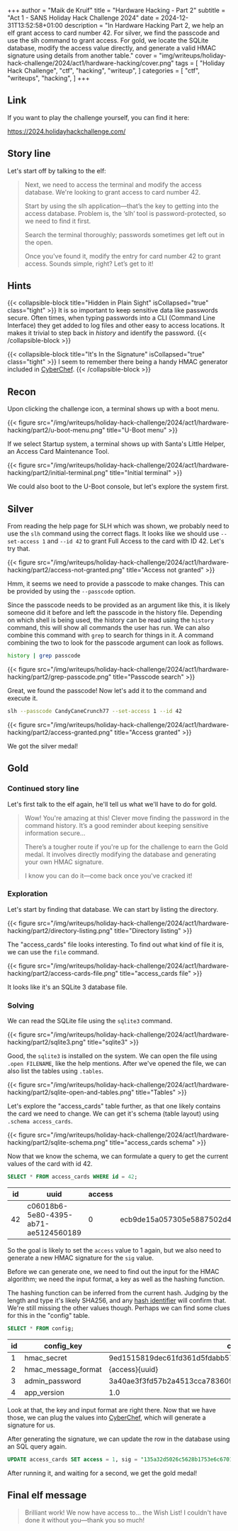 +++
author = "Maik de Kruif"
title = "Hardware Hacking - Part 2"
subtitle = "Act 1 - SANS Holiday Hack Challenge 2024"
date = 2024-12-31T13:52:58+01:00
description = "In Hardware Hacking Part 2, we help an elf grant access to card number 42. For silver, we find the passcode and use the slh command to grant access. For gold, we locate the SQLite database, modify the access value directly, and generate a valid HMAC signature using details from another table."
cover = "img/writeups/holiday-hack-challenge/2024/act1/hardware-hacking/cover.png"
tags = [
    "Holiday Hack Challenge",
    "ctf",
    "hacking",
    "writeup",
]
categories = [
    "ctf",
    "writeups",
    "hacking",
]
+++

## Link

If you want to play the challenge yourself, you can find it here:

<https://2024.holidayhackchallenge.com/>

## Story line

Let's start off by talking to the elf:

> Next, we need to access the terminal and modify the access database. We're looking to grant access to card number 42.
>
> Start by using the slh application—that’s the key to getting into the access database. Problem is, the ‘slh’ tool is password-protected, so we need to find it first.
>
> Search the terminal thoroughly; passwords sometimes get left out in the open.
>
> Once you've found it, modify the entry for card number 42 to grant access. Sounds simple, right? Let’s get to it!

## Hints

{{< collapsible-block title="Hidden in Plain Sight" isCollapsed="true" class="tight" >}}
It is so important to keep sensitive data like passwords secure. Often times, when typing passwords into a CLI (Command Line Interface) they get added to log files and other easy to access locations. It makes it trivial to step back in _history_ and identify the password.
{{< /collapsible-block >}}

{{< collapsible-block title="It's In the Signature" isCollapsed="true" class="tight" >}}
I seem to remember there being a handy HMAC generator included in [CyberChef](<https://gchq.github.io/CyberChef/#recipe=HMAC(%7B'option':'UTF8','string':''%7D,'SHA256')>).
{{< /collapsible-block >}}

## Recon

Upon clicking the challenge icon, a terminal shows up with a boot menu.

{{< figure src="/img/writeups/holiday-hack-challenge/2024/act1/hardware-hacking/part2/u-boot-menu.png" title="U-Boot menu" >}}

If we select Startup system, a terminal shows up with Santa's Little Helper, an Access Card Maintenance Tool.

{{< figure src="/img/writeups/holiday-hack-challenge/2024/act1/hardware-hacking/part2/initial-terminal.png" title="Initial terminal" >}}

We could also boot to the U-Boot console, but let's explore the system first.

## Silver

From reading the help page for SLH which was shown, we probably need to use the `slh` command using the correct flags. It looks like we should use `--set-access 1` and `--id 42` to grant Full Access to the card with ID 42. Let's try that.

{{< figure src="/img/writeups/holiday-hack-challenge/2024/act1/hardware-hacking/part2/access-not-granted.png" title="Access not granted" >}}

Hmm, it seems we need to provide a passcode to make changes. This can be provided by using the `--passcode` option.

Since the passcode needs to be provided as an argument like this, it is likely someone did it before and left the passcode in the history file. Depending on which shell is being used, the history can be read using the `history` command, this will show all commands the user has run. We can also combine this command with `grep` to search for things in it. A command combining the two to look for the passcode argument can look as follows.

```sh
history | grep passcode
```

{{< figure src="/img/writeups/holiday-hack-challenge/2024/act1/hardware-hacking/part2/grep-passcode.png" title="Passcode search" >}}

Great, we found the passcode! Now let's add it to the command and execute it.

```sh
slh --passcode CandyCaneCrunch77 --set-access 1 --id 42
```

{{< figure src="/img/writeups/holiday-hack-challenge/2024/act1/hardware-hacking/part2/access-granted.png" title="Access granted" >}}

We got the silver medal!

## Gold

### Continued story line

Let's first talk to the elf again, he'll tell us what we'll have to do for gold.

> Wow! You're amazing at this! Clever move finding the password in the command history. It’s a good reminder about keeping sensitive information secure…
>
> There’s a tougher route if you're up for the challenge to earn the Gold medal. It involves directly modifying the database and generating your own HMAC signature.
>
> I know you can do it—come back once you've cracked it!

### Exploration

Let's start by finding that database. We can start by listing the directory.

{{< figure src="/img/writeups/holiday-hack-challenge/2024/act1/hardware-hacking/part2/directory-listing.png" title="Directory listing" >}}

The "access_cards" file looks interesting. To find out what kind of file it is, we can use the `file` command.

{{< figure src="/img/writeups/holiday-hack-challenge/2024/act1/hardware-hacking/part2/access-cards-file.png" title="access_cards file" >}}

It looks like it's an SQLite 3 database file.

### Solving

We can read the SQLite file using the `sqlite3` command.

{{< figure src="/img/writeups/holiday-hack-challenge/2024/act1/hardware-hacking/part2/sqlite3.png" title="sqlite3" >}}

Good, the `sqlite3` is installed on the system. We can open the file using `.open FILENAME`, like the help mentions. After we've opened the file, we can also list the tables using `.tables`.

{{< figure src="/img/writeups/holiday-hack-challenge/2024/act1/hardware-hacking/part2/sqlite-open-and-tables.png" title="Tables" >}}

Let's explore the "access_cards" table further, as that one likely contains the card we need to change. We can get it's schema (table layout) using `.schema access_cards`.

{{< figure src="/img/writeups/holiday-hack-challenge/2024/act1/hardware-hacking/part2/sqlite-schema.png" title="access_cards schema" >}}

Now that we know the schema, we can formulate a query to get the current values of the card with id 42.

```sql
SELECT * FROM access_cards WHERE id = 42;
```

| id  | uuid                                 | access | sig                                                              |
| --- | ------------------------------------ | ------ | ---------------------------------------------------------------- |
| 42  | c06018b6-5e80-4395-ab71-ae5124560189 | 0      | ecb9de15a057305e5887502d46d434c9394f5ed7ef1a51d2930ad786b02f6ffd |

So the goal is likely to set the `access` value to 1 again, but we also need to generate a new HMAC signature for the `sig` value.

Before we can generate one, we need to find out the input for the HMAC algorithm; we need the input format, a key as well as the hashing function.

The hashing function can be inferred from the current hash. Judging by the length and type it's likely SHA256, and any [hash identifier](https://www.tunnelsup.com/hash-analyzer/) will confirm that. We're still missing the other values though. Perhaps we can find some clues for this in the "config" table.

```sql
SELECT * FROM config;
```

| id  | config_key          | config_value                                                     |
| --- | ------------------- | ---------------------------------------------------------------- |
| 1   | hmac_secret         | 9ed1515819dec61fd361d5fdabb57f41ecce1a5fe1fe263b98c0d6943b9b232e |
| 2   | hmac_message_format | {access}{uuid}                                                   |
| 3   | admin_password      | 3a40ae3f3fd57b2a4513cca783609589dbe51ce5e69739a33141c5717c20c9c1 |
| 4   | app_version         | 1.0                                                              |

Look at that, the key and input format are right there. Now that we have those, we can plug the values into [CyberChef](<https://gchq.github.io/CyberChef/#recipe=HMAC(%7B'option':'UTF8','string':'9ed1515819dec61fd361d5fdabb57f41ecce1a5fe1fe263b98c0d6943b9b232e'%7D,'SHA256')&input=MWMwNjAxOGI2LTVlODAtNDM5NS1hYjcxLWFlNTEyNDU2MDE4OQ>), which will generate a signature for us.

After generating the signature, we can update the row in the database using an SQL query again.

```sql
UPDATE access_cards SET access = 1, sig = "135a32d5026c5628b1753e6c67015c0f04e26051ef7391c2552de2816b1b7096" WHERE id = 42;
```

After running it, and waiting for a second, we get the gold medal!

## Final elf message

> Brilliant work! We now have access to… the Wish List! I couldn't have done it without you—thank you so much!
